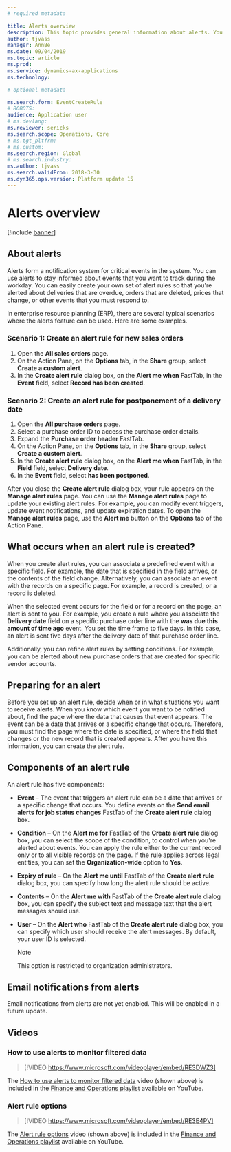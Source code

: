 ```yaml
---
# required metadata

title: Alerts overview
description: This topic provides general information about alerts. You can use alerts to stay informed about events that you want to track during the workday.
author: tjvass
manager: AnnBe
ms.date: 09/04/2019
ms.topic: article
ms.prod: 
ms.service: dynamics-ax-applications
ms.technology: 

# optional metadata

ms.search.form: EventCreateRule
# ROBOTS:
audience: Application user
# ms.devlang: 
ms.reviewer: sericks
ms.search.scope: Operations, Core
# ms.tgt_pltfrm: 
# ms.custom:
ms.search.region: Global
# ms.search.industry:
ms.author: tjvass
ms.search.validFrom: 2018-3-30
ms.dyn365.ops.version: Platform update 15
---
```


# Alerts overview

[!include [banner](../includes/banner.md)]

## About alerts
Alerts form a notification system for critical events in the system. You can use alerts to stay informed about events that you want to track during the workday. You can easily create your own set of alert rules so that you're alerted about deliveries that are overdue, orders that are deleted, prices that change, or other events that you must respond to.

In enterprise resource planning (ERP), there are several typical scenarios where the alerts feature can be used. Here are some examples.

### Scenario 1: Create an alert rule for new sales orders

1. Open the **All sales orders** page.
2. On the Action Pane, on the **Options** tab, in the **Share** group, select **Create a custom alert**.
3. In the **Create alert rule** dialog box, on the **Alert me when** FastTab, in the **Event** field, select **Record has been created**.

### Scenario 2: Create an alert rule for postponement of a delivery date

1. Open the **All purchase orders** page.
2. Select a purchase order ID to access the purchase order details.
3. Expand the **Purchase order header** FastTab.
4. On the Action Pane, on the **Options** tab, in the **Share** group, select **Create a custom alert**.
5. In the **Create alert rule** dialog box, on the **Alert me when** FastTab, in the **Field** field, select **Delivery date**.
6. In the **Event** field, select **has been postponed**.
	
After you close the **Create alert rule** dialog box, your rule appears on the **Manage alert rules** page. You can use the **Manage alert rules** page to update your existing alert rules. For example, you can modify event triggers, update event notifications, and update expiration dates. To open the **Manage alert rules** page, use the **Alert me** button on the **Options** tab of the Action Pane.

## What occurs when an alert rule is created?

When you create alert rules, you can associate a predefined event with a specific field. For example, the date that is specified in the field arrives, or the contents of the field change. Alternatively, you can associate an event with the records on a specific page. For example, a record is created, or a record is deleted.

When the selected event occurs for the field or for a record on the page, an alert is sent to you. For example, you create a rule where you associate the **Delivery date** field on a specific purchase order line with the **was due this amount of time ago** event. You set the time frame to five days. In this case, an alert is sent five days after the delivery date of that purchase order line.

Additionally, you can refine alert rules by setting conditions. For example, you can be alerted about new purchase orders that are created for specific vendor accounts.

## Preparing for an alert

Before you set up an alert rule, decide when or in what situations you want to receive alerts. When you know which event you want to be notified about, find the page where the data that causes that event appears. The event can be a date that arrives or a specific change that occurs. Therefore, you must find the page where the date is specified, or where the field that changes or the new record that is created appears. After you have this information, you can create the alert rule.

## Components of an alert rule

An alert rule has five components:

- **Event** – The event that triggers an alert rule can be a date that arrives or a specific change that occurs. You define events on the **Send email alerts for job status changes** FastTab of the **Create alert rule** dialog box.
- **Condition** – On the **Alert me for** FastTab of the **Create alert rule** dialog box, you can select the scope of the condition, to control when you're alerted about events. You can apply the rule either to the current record only or to all visible records on the page. If the rule applies across legal entities, you can set the **Organization-wide** option to **Yes**.
- **Expiry of rule** – On the **Alert me until** FastTab of the **Create alert rule** dialog box, you can specify how long the alert rule should be active.
- **Contents** – On the **Alert me with** FastTab of the **Create alert rule** dialog box, you can specify the subject text and message text that the alert messages should use.
- **User** – On the **Alert who** FastTab of the **Create alert rule** dialog box, you can specify which user should receive the alert messages. By default, your user ID is selected.

    > [!NOTE]
    > This option is restricted to organization administrators.

## Email notifications from alerts

Email notifications from alerts are not yet enabled. This will be enabled in a future update.

## Videos

### How to use alerts to monitor filtered data

> [!VIDEO https://www.microsoft.com/videoplayer/embed/RE3DWZ3]

The [How to use alerts to monitor filtered data](https://youtu.be/ZYKMcv6kl9s) video (shown above) is included in the [Finance and Operations playlist](https://www.youtube.com/playlist?list=PLcakwueIHoT_SYfIaPGoOhloFoCXiUSyW) available on YouTube.

### Alert rule options

> [!VIDEO https://www.microsoft.com/videoplayer/embed/RE3E4PV]

The [Alert rule options](https://youtu.be/cpzimwOjicM) video (shown above) is included in the [Finance and Operations playlist](https://www.youtube.com/playlist?list=PLcakwueIHoT_SYfIaPGoOhloFoCXiUSyW) available on YouTube.


